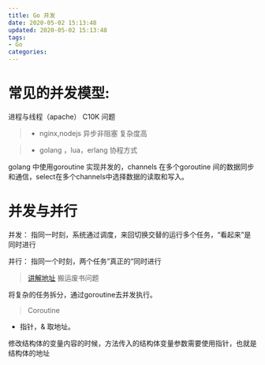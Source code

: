 ```yaml
---
title: Go 并发
date: 2020-05-02 15:13:48
updated: 2020-05-02 15:13:48
tags:
- Go
categories:
---
```


# 常见的并发模型:

进程与线程（apache） C10K 问题

> - nginx,nodejs 异步非阻塞 复杂度高

> - golang ，lua，erlang 协程方式

golang 中使用goroutine 实现并发的，channels 在多个goroutine 间的数据同步和通信，select在多个channels中选择数据的读取和写入。


# 并发与并行

并发： 指同一时刻，系统通过调度，来回切换交替的运行多个任务，“看起来”是同时进行

并行： 指同一个时刻，两个任务”真正的“同时进行

> [讲解地址](https://www.youtube.com/watch?v=cN_DpYBzKso)  搬运废书问题

将复杂的任务拆分，通过goroutine去并发执行。

> Coroutine 

* 指针，& 取地址。

修改结构体的变量内容的时候，方法传入的结构体变量参数需要使用指针，也就是结构体的地址

